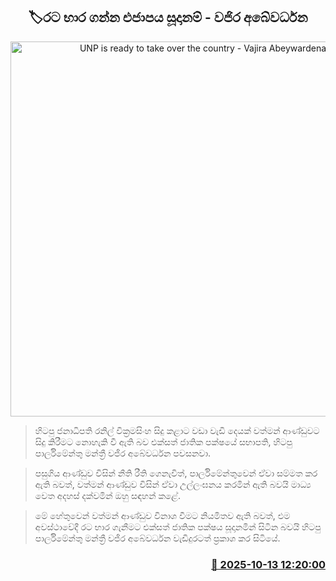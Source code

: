 <p align='center'><b><h2 align='center' title='UNP is ready to take over the country - Vajira Abeywardena'>🏷රට භාර ගන්න එජාපය සූදානම් - වජිර අබේවර්ධන</h2></b></p>
<p align='center'><img src='https://helakuru.sgp1.cdn.digitaloceanspaces.com/esana/images/lib/wajira-abewardhana-media-new.jpg' width='600' alt='UNP is ready to take over the country - Vajira Abeywardena'></p>

> හිටපු ජනාධිපති රනිල් වික්‍රමසිංහ සිදු කළාට වඩා වැඩි දෙයක් වත්මන් ආණ්ඩුවට සිදු කිරීමට නොහැකි වී ඇති බව එක්සත් ජාතික පක්ෂයේ සභාපති, හිටපු පාර්ලිමේන්තු මන්ත්‍රී වජිර අබේවර්ධන පවසනවා.

> පසුගිය ආණ්ඩුව විසින් නීති රීති ගෙනැවිත්, පාර්ලිමේන්තුවෙන් ඒවා සම්මත කර ඇති බවත්, වත්මන් ආණ්ඩුව විසින් ඒවා උල්ලංඝනය කරමින් ඇති බවයි මාධ්‍ය වෙත අදහස් දක්වමින් ඔහු සඳහන් කළේ.

> මේ හේතුවෙන් වත්මන් ආණ්ඩුව විනාශ වීමට නියමිතව ඇති බවත්, එම අවස්ථාවේදී රට භාර ගැනීමට එක්සත් ජාතික පක්ෂය සූදානමින් සිටින බවයි හිටපු පාර්ලිමේන්තු මන්ත්‍රී වජිර අබේවර්ධන වැඩිදුරටත් ප්‍රකාශ කර සිටියේ.



<h3 align='right'><a href='https://www.helakuru.lk/esana/p/114434/'>📅 2025-10-13 12:20:00</a></h3>
